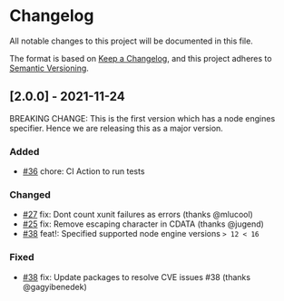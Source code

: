 # Changelog
All notable changes to this project will be documented in this file.

The format is based on [Keep a Changelog](https://keepachangelog.com/en/1.0.0/),
and this project adheres to [Semantic Versioning](https://semver.org/spec/v2.0.0.html).
 
## [2.0.0] - 2021-11-24

BREAKING CHANGE: This is the first version which has a node engines specifier. Hence we are releasing this as a major version. 
 
### Added

- [#36](https://github.com/peerigon/xunit-file/pull/36) chore: CI Action to run tests 

### Changed
  
- [#27](https://github.com/peerigon/xunit-file/pull/27) fix: Dont count xunit failures as errors (thanks @mlucool)
- [#25](https://github.com/peerigon/xunit-file/pull/25) fix: Remove escaping character in CDATA (thanks @jugend)
- [#38](https://github.com/peerigon/xunit-file/pull/38) feat!: Specified supported node engine versions `> 12 < 16`
 
### Fixed
 
- [#38](https://github.com/peerigon/xunit-file/pull/38) fix: Update packages to resolve CVE issues #38 (thanks @gagyibenedek)
